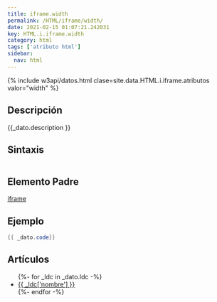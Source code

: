 ```yaml
---
title: iframe.width
permalink: /HTML/iframe/width/
date: 2021-02-15 01:07:21.242031
key: HTML.i.iframe.width
category: html
tags: ['atributo html']
sidebar: 
  nav: html
---
```


{% include w3api/datos.html clase=site.data.HTML.i.iframe.atributos valor="width" %}

## Descripción
{{_dato.description }}

## Sintaxis
~~~html
~~~

## Elemento Padre
[iframe](/HTML/iframe/)

## Ejemplo
~~~java
{{ _dato.code}}
~~~

## Artículos
<ul>
{%- for _ldc in _dato.ldc -%}
   <li>
       <a href="{{_ldc['url'] }}">{{ _ldc['nombre'] }}</a>
   </li>
{%- endfor -%}
</ul>
